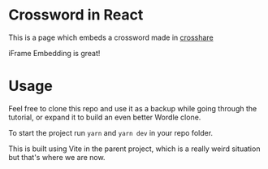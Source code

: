 # Crossword in React

This is a page which embeds a crossword made in [crosshare](https://crosshare.org)

iFrame Embedding is great!

# Usage

Feel free to clone this repo and use it as a backup while going through the tutorial, or expand it to build an even better Wordle clone.

To start the project run `yarn` and `yarn dev` in your repo folder.

This is built using Vite in the parent project, which is a really weird situation but that's where we are now.